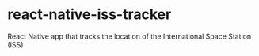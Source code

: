 # react-native-iss-tracker
React Native app that tracks the location of the International Space Station (ISS)
